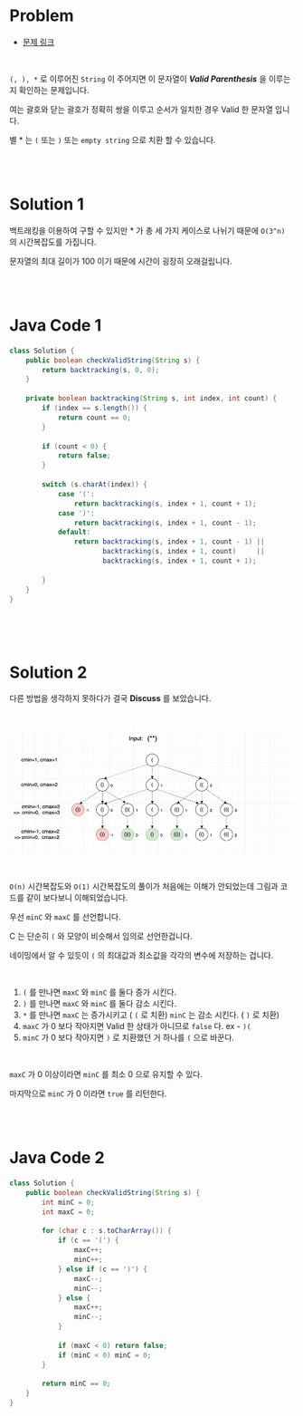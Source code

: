 # Problem

- [문제 링크](https://leetcode.com/problems/valid-parenthesis-string/)

<br>

`(, ), *` 로 이루어진 `String` 이 주어지면 이 문자열이 *__Valid Parenthesis__* 을 이루는지 확인하는 문제입니다.

여는 괄호와 닫는 괄호가 정확히 쌍을 이루고 순서가 일치한 경우 Valid 한 문자열 입니다.

별 * 는 `(` 또는 `)` 또는 `empty string` 으로 치환 할 수 있습니다.

<br><br>

# Solution 1

백트래킹을 이용하여 구할 수 있지만 * 가 총 세 가지 케이스로 나뉘기 때문에 `O(3^n)` 의 시간복잡도를 가집니다.

문자열의 최대 길이가 100 이기 때문에 시간이 굉장히 오래걸립니다.

<br><br>

# Java Code 1

```java
class Solution {
    public boolean checkValidString(String s) {
        return backtracking(s, 0, 0);
    }
    
    private boolean backtracking(String s, int index, int count) {
        if (index == s.length()) {
            return count == 0;
        }
        
        if (count < 0) {
            return false;
        }
        
        switch (s.charAt(index)) {
            case '(':
                return backtracking(s, index + 1, count + 1);
            case ')':
                return backtracking(s, index + 1, count - 1);
            default:
                return backtracking(s, index + 1, count - 1) || 
                       backtracking(s, index + 1, count)     || 
                       backtracking(s, index + 1, count + 1);
                
        }
    }
}
```

<br><br><br>

# Solution 2

다른 방법을 생각하지 못하다가 결국 __Discuss__ 를 보았습니다.

<br>

![1](./images/day_16.png)

<br>

`O(n)` 시간복잡도와 `O(1)` 시간복잡도의 풀이가 처음에는 이해가 안되었는데 그림과 코드를 같이 보다보니 이해되었습니다.

우선 `minC` 와 `maxC` 를 선언합니다.

C 는 단순히 `(` 와 모양이 비슷해서 임의로 선언한겁니다.

네이밍에서 알 수 있듯이 `(` 의 최대값과 최소값을 각각의 변수에 저장하는 겁니다.

<br>

1. `(` 를 만나면 `maxC` 와 `minC` 를 둘다 증가 시킨다.
2. `)` 를 만나면 `maxC` 와 `minC` 를 둘다 감소 시킨다.
3. `*` 를 만나면 `maxC` 는 증가시키고 ( `(` 로 치환) `minC` 는 감소 시킨다. ( `)` 로 치환)
4. `maxC` 가 0 보다 작아지면 Valid 한 상태가 아니므로 `false` 다. ex - `)(`
5. `minC` 가 0 보다 작아지면 `)` 로 치환했던 거 하나를 `(` 으로 바꾼다.

<br>

`maxC` 가 0 이상이라면 `minC` 를 최소 0 으로 유지할 수 있다.

마지막으로 `minC` 가 0 이라면 `true` 를 리턴한다.

<br><br>

# Java Code 2

```java
class Solution {
    public boolean checkValidString(String s) {
        int minC = 0;
        int maxC = 0;
        
        for (char c : s.toCharArray()) {
            if (c == '(') {
                maxC++;
                minC++;
            } else if (c == ')') {
                maxC--;
                minC--;
            } else {
                maxC++;
                minC--;
            }
            
            if (maxC < 0) return false;
            if (minC < 0) minC = 0;
        }
        
        return minC == 0;
    }
}
```